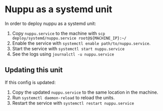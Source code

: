 # Nuppu as a systemd unit

In order to deploy nuppu as a systemd unit:

1. Copy `nuppu.service` to the machine with `scp deploy/systemd/nuppu.service root@${MACHINE_IP}:~/`
2. Enable the service with `systemctl enable path/to/nuppu.service`.
2. Start the service with `systemctl start nuppu.service`
3. See the logs using `journalctl -u nuppu.service`

## Updating this unit

If this config is updated:

1. Copy the updated `nuppu.service` to the same location in the machine.
2. Run `systemctl daemon-reload` to reload the units.
3. Restart the service with `systemctl restart nuppu.service`
